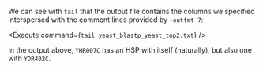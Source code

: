 <script>
import Link from "$components/Link.svelte";
import Image from "$components/Image.svelte";
import Execute from "$components/Execute.svelte";
</script>

We can see with `tail` that the output file contains the columns we specified interspersed with the comment lines provided by `-outfmt 7`:

<Execute command={`tail yeast_blastp_yeast_top2.txt`} />

In the output above, `YHR007C` has an HSP with itself (naturally), but also one with `YDR402C`.
